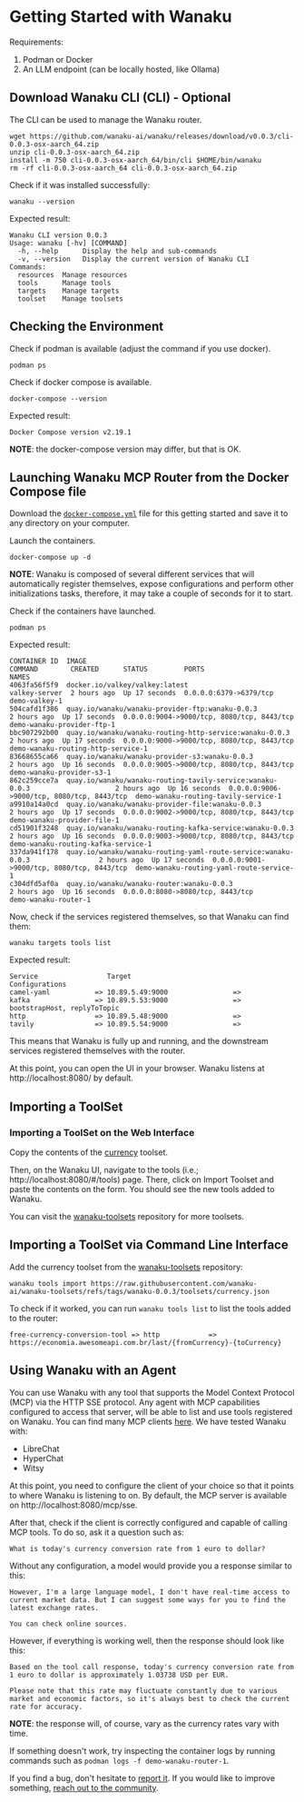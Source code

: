 
# Getting Started with Wanaku

Requirements: 

1. Podman or Docker 
2. An LLM endpoint (can be locally hosted, like Ollama)

## Download Wanaku CLI (CLI) - Optional

The CLI can be used to manage the Wanaku router.

```shell
wget https://github.com/wanaku-ai/wanaku/releases/download/v0.0.3/cli-0.0.3-osx-aarch_64.zip
unzip cli-0.0.3-osx-aarch_64.zip
install -m 750 cli-0.0.3-osx-aarch_64/bin/cli $HOME/bin/wanaku
rm -rf cli-0.0.3-osx-aarch_64 cli-0.0.3-osx-aarch_64.zip
```

Check if it was installed successfully:

```shell
wanaku --version
```

Expected result:
```
Wanaku CLI version 0.0.3
Usage: wanaku [-hv] [COMMAND]
  -h, --help      Display the help and sub-commands
  -v, --version   Display the current version of Wanaku CLI
Commands:
  resources  Manage resources
  tools      Manage tools
  targets    Manage targets
  toolset    Manage toolsets
```

## Checking the Environment

Check if podman is available (adjust the command if you use docker).

```shell
podman ps
```

Check if docker compose is available. 

```shell
docker-compose --version 
```

Expected result: 

```
Docker Compose version v2.19.1
```

**NOTE**: the docker-compose version may differ, but that is OK.

## Launching Wanaku MCP Router from the Docker Compose file

Download the [`docker-compose.yml`](./docker-compose.yml) file for this getting started and save it to any directory on your computer.

Launch the containers.

```shell
docker-compose up -d
```

**NOTE**: Wanaku is composed of several different services that will automatically register themselves, expose configurations and perform other initializations tasks, therefore, it may take a couple of seconds for it to start.

Check if the containers have launched.

```
podman ps
```

Expected result: 

```shell
CONTAINER ID  IMAGE                                                          COMMAND        CREATED      STATUS         PORTS                                       NAMES
4063fa56f5f9  docker.io/valkey/valkey:latest                                 valkey-server  2 hours ago  Up 17 seconds  0.0.0.0:6379->6379/tcp                      demo-valkey-1
504cafd1f386  quay.io/wanaku/wanaku-provider-ftp:wanaku-0.0.3                               2 hours ago  Up 17 seconds  0.0.0.0:9004->9000/tcp, 8080/tcp, 8443/tcp  demo-wanaku-provider-ftp-1
bbc907292b00  quay.io/wanaku/wanaku-routing-http-service:wanaku-0.0.3                       2 hours ago  Up 17 seconds  0.0.0.0:9000->9000/tcp, 8080/tcp, 8443/tcp  demo-wanaku-routing-http-service-1
83668655ca66  quay.io/wanaku/wanaku-provider-s3:wanaku-0.0.3                                2 hours ago  Up 16 seconds  0.0.0.0:9005->9000/tcp, 8080/tcp, 8443/tcp  demo-wanaku-provider-s3-1
862c259cce7a  quay.io/wanaku/wanaku-routing-tavily-service:wanaku-0.0.3                     2 hours ago  Up 16 seconds  0.0.0.0:9006->9000/tcp, 8080/tcp, 8443/tcp  demo-wanaku-routing-tavily-service-1
a9910a14a0cd  quay.io/wanaku/wanaku-provider-file:wanaku-0.0.3                              2 hours ago  Up 17 seconds  0.0.0.0:9002->9000/tcp, 8080/tcp, 8443/tcp  demo-wanaku-provider-file-1
cd51901f3248  quay.io/wanaku/wanaku-routing-kafka-service:wanaku-0.0.3                      2 hours ago  Up 16 seconds  0.0.0.0:9003->9000/tcp, 8080/tcp, 8443/tcp  demo-wanaku-routing-kafka-service-1
337da941f178  quay.io/wanaku/wanaku-routing-yaml-route-service:wanaku-0.0.3                 2 hours ago  Up 17 seconds  0.0.0.0:9001->9000/tcp, 8080/tcp, 8443/tcp  demo-wanaku-routing-yaml-route-service-1
c304dfd5af0a  quay.io/wanaku/wanaku-router:wanaku-0.0.3                                     2 hours ago  Up 16 seconds  0.0.0.0:8080->8080/tcp, 8443/tcp            demo-wanaku-router-1
```

Now, check if the services registered themselves, so that Wanaku can find them: 

```shell
wanaku targets tools list
```

Expected result: 

```
Service                 Target                            Configurations
camel-yaml           => 10.89.5.49:9000                =>
kafka                => 10.89.5.53:9000                => bootstrapHost, replyToTopic
http                 => 10.89.5.48:9000                =>
tavily               => 10.89.5.54:9000                =>
```

This means that Wanaku is fully up and running, and the downstream services registered themselves with the router.

At this point, you can open the UI in your browser. Wanaku listens at http://localhost:8080/ by default. 

## Importing a ToolSet

### Importing a ToolSet on the Web Interface

Copy the contents of the [currency](https://raw.githubusercontent.com/wanaku-ai/wanaku-toolsets/refs/tags/wanaku-0.0.3/toolsets/currency.json) toolset. 

Then, on the Wanaku UI, navigate to the tools (i.e.; http://localhost:8080/#/tools) page. There, click on Import Toolset 
and paste the contents on the form. You should see the new tools added to Wanaku.

You can visit the [wanaku-toolsets](https://github.com/wanaku-ai/wanaku-toolsets) repository
for more toolsets.

## Importing a ToolSet via Command Line Interface

Add the currency toolset from the [wanaku-toolsets](https://github.com/wanaku-ai/wanaku-toolsets) repository:

```shell
wanaku tools import https://raw.githubusercontent.com/wanaku-ai/wanaku-toolsets/refs/tags/wanaku-0.0.3/toolsets/currency.json
```

To check if it worked, you can run `wanaku tools list` to list the tools added to the router:

```shell
free-currency-conversion-tool => http            => https://economia.awesomeapi.com.br/last/{fromCurrency}-{toCurrency}
```

## Using Wanaku with an Agent

You can use Wanaku with any tool that supports the Model Context Protocol (MCP) via the HTTP SSE protocol. Any agent with MCP capabilities configured to access that server, will be able to list and use tools registered on Wanaku. You can find many MCP clients [here](https://github.com/punkpeye/awesome-mcp-clients). We have tested Wanaku with: 
* LibreChat
* HyperChat
* Witsy

At this point, you need to configure the client of your choice so that it points to where Wanaku is listening to on. By 
default, the MCP server is available on http://localhost:8080/mcp/sse.

After that, check if the client is correctly configured and capable of calling MCP tools. To do so, ask it a question 
such as: 

```What is today's currency conversion rate from 1 euro to dollar?```

Without any configuration, a model would provide you a response similar to this: 

```
However, I'm a large language model, I don't have real-time access to current market data. But I can suggest some ways for you to find the latest exchange rates.

You can check online sources.
```

However, if everything is working well, then the response should look like this:

```
Based on the tool call response, today's currency conversion rate from 1 euro to dollar is approximately 1.03738 USD per EUR.

Please note that this rate may fluctuate constantly due to various market and economic factors, so it's always best to check the current rate for accuracy.
```

**NOTE**: the response will, of course, vary as the currency rates vary with time.

If something doesn't work, try inspecting the container logs by running commands such as `podman logs -f demo-wanaku-router-1`.

If you find a bug, don't hesitate to [report it](https://github.com/wanaku-ai/wanaku/issues).
If you would like to improve something, [reach out to the community](https://github.com/wanaku-ai/wanaku).
